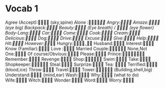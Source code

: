 Vocab 1
=======
Agree (Accept): (sky,spine)
Alone :_
Angry:
Amaze: (eye big)
Backpack:
Beauty: (Eye breath) /  (eye flower)
Body-Lang:
Car:
Come:
Cook:
Cream:
Delicious:
Dog:
Drive:
Excuse:
Give:
Help:
Hit:
However:_
Hungry:_
Husband:
Interest:
Know (Familiar):
Love :
Married Couple:
None,Not One:
Of course/Obvious:
Please:
Prince:
Remember:
Revenge:
Shop:
Swim:
Take:
Shopkeeper:
Steal:
Surprize:
Tea: 
Terrified: (blood,ice)
Throw:
Travel:
Tower: (Building,shell,big)
Understand: (mind,ear)
Wash:
Why: (what to do)
Wife:
Witch:
Wonder:
Word:
Worry:
